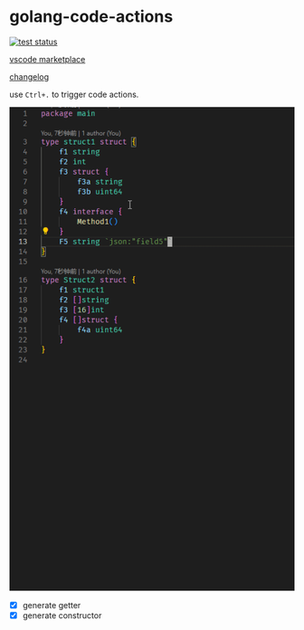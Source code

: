 # golang-code-actions

[![test status](https://github.com/NateScarlet/golang-code-actions/actions/workflows/test.yml/badge.svg)](https://github.com/NateScarlet/golang-code-actions/actions/workflows/test.yml)

[vscode marketplace](https://marketplace.visualstudio.com/items?itemName=nate-scarlet.golang-code-actions)

[changelog](https://github.com/NateScarlet/golang-code-actions/blob/master/CHANGELOG.md)

use `Ctrl+.` to trigger code actions.

![demo.gif](https://raw.githubusercontent.com/NateScarlet/golang-code-actions/master/demo.gif)

- [x] generate getter
- [x] generate constructor
